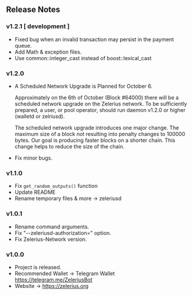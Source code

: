 ## Release Notes

### v1.2.1 [ development ]

- Fixed bug when an invalid transaction may persist in the payment queue.
- Add Math & exception files.
- Use common::integer_cast instead of boost::lexical_cast


### v1.2.0

- A Scheduled Network Upgrade is Planned for October 6.

  Approximately on the 6th of October (Block #64000) there will be a scheduled network upgrade on the Zelerius network. To be sufficiently prepared, a user, or pool operator, should run daemon v1.2.0 or higher (walletd or zelriusd).

  The scheduled network upgrade introduces one major change. The maximum size of a block not resulting into penalty changes to 100000 bytes. Our goal is producing faster blocks on a shorter chain. This change helps to reduce the size of the chain.

- Fix minor bugs.


### v1.1.0

- Fix `get_random_outputs()` function
- Update README
- Rename temporary files & more -> zeleriusd

### v1.0.1

- Rename command arguments.
- Fix "--zeleriusd-authorization=" option.
- Fix Zelerius-Network version.

### v1.0.0

- Project is released.
- Recommended Wallet -> Telegram Wallet https://telegram.me/ZeleriusBot
- Website -> https://zelerius.org
